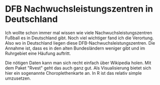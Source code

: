 # DFB Nachwuchsleistungszentren in Deutschland

Ich wollte schon immer mal wissen wie viele Nachwuchsleistungszentren Fußball es in Deutschland gibt. 
Noch viel wichtiger fand ich die Verortung. Also wo in Deutschland liegen diese DFB-Nachwuchsleistungszentren. 
Die Annahme ist, dass es in den alten Bundesländern weniger gibt und im Ruhrgebiet eine Häufung auftritt.

Die nötigen Daten kann man sich recht einfach über Wikipedia holen. Mit dem Paket "Rvest" geht das auch ganz gut. 
Als Visualisierung bietet sich hier ein sogenannte Choroplethenkarte an. In R ist das relativ simple umzusetzen. 


